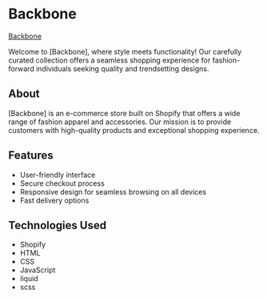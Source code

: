 # Backbone

<a href="https://backbonenyc.co">Backbone</a>

Welcome to [Backbone], where style meets functionality! Our carefully curated collection offers a seamless shopping experience for fashion-forward individuals seeking quality and trendsetting designs.

## About

[Backbone] is an e-commerce store built on Shopify that offers a wide range of fashion apparel and accessories. Our mission is to provide customers with high-quality products and exceptional shopping experience.

## Features

- User-friendly interface
- Secure checkout process
- Responsive design for seamless browsing on all devices
- Fast delivery options



## Technologies Used

- Shopify
- HTML
- CSS
- JavaScript
- liquid
- scss



